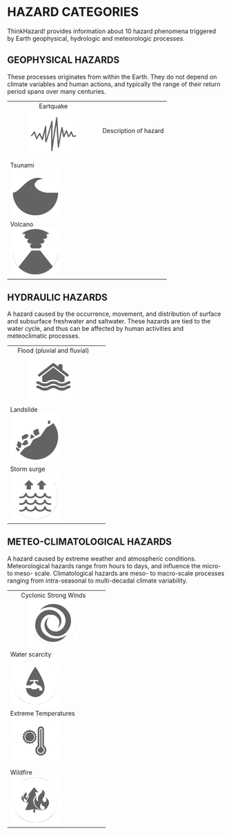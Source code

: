 # HAZARD CATEGORIES
ThinkHazard! provides information about 10 hazard phenomena triggered by Earth geophysical, hydrologic and meteorologic processes.

## GEOPHYSICAL HAZARDS
These processes originates from within the Earth. They do not depend on climate variables and human actions, and typically the range of their return period spans over many centuries.

<table><tr><td width="200" align=center>
Eartquake
<div class="c-box-image">
<img src="images/posts/eq.png">
    </div></td>
    <td>Description of hazard</td></tr>

<tr><td>Tsunami
<div class="c-box-image">
<img src="images/posts/ts.png">
</div></td>
    <td></td></tr>

<tr><td>Volcano
<div class="c-box-image">
<img src="images/posts/va.png">
</div></td>
    <td></td></tr></table>

## HYDRAULIC HAZARDS
A hazard caused by the occurrence, movement, and distribution of surface and subsurface freshwater and saltwater. These hazards are tied to the water cycle, and thus can be affected by human activities and meteoclimatic processes.

<table><tr><td width="200" align=center>
Flood (pluvial and fluvial)
<div class="c-box-image">
<img src="images/posts/fl.png">
</div></td>
    <td></td></tr>

<tr><td>Landslide
<div class="c-box-image">
<img src="images/posts/ls.png">
</div></td>
    <td></td></tr>

<tr><td>Storm surge
<div class="c-box-image">
<img src="images/posts/ss.png">
</div></td>
    <td></td></tr></table>

## METEO-CLIMATOLOGICAL HAZARDS
A hazard caused by extreme weather and atmospheric conditions. Meteorological hazards range from hours to days, and influence the micro- to meso- scale. Climatological hazards are meso- to macro-scale processes ranging from intra-seasonal to multi-decadal climate variability.

<table><tr><td width="200" align=center>
Cyclonic Strong Winds
<div class="c-box-image">
<img src="images/posts/sw.png">
</div></td>
    <td></td></tr>

<tr><td>Water scarcity
<div class="c-box-image">
<img src="images/posts/ws.png">
</div></td>
    <td></td></tr>

<tr><td>Extreme Temperatures
<div class="c-box-image">
<img src="images/posts/et.png">
</div></td>
    <td></td></tr>

<tr><td>Wildfire
<div class="c-box-image">
<img src="images/posts/wf.png">
</div></td>
    <td></td></tr></table>
